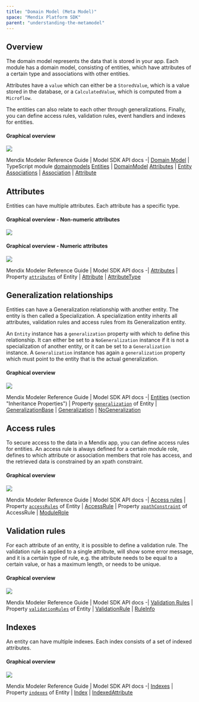```yaml
---
title: "Domain Model (Meta Model)"
space: "Mendix Platform SDK"
parent: "understanding-the-metamodel"
---
```

## Overview

The domain model represents the data that is stored in your app. Each module has a domain model, consisting of entities, which have attributes of a certain type and associations with other entities.

Attributes have a `value` which can either be a `StoredValue`, which is a value stored in the database, or a `CalculatedValue`, which is computed from a `Microflow`.

The entities can also relate to each other through generalizations. Finally, you can define access rules, validation rules, event handlers and indexes for entities.

#### Graphical overview

![](attachments/14091498/16842837.svg)

Mendix Modeler Reference Guide | Model SDK API docs
-|
[Domain Model](/refguide6/domain-model) | TypeScript module [domainmodels](https://apidocs.mendix.com/modelsdk/latest/modules/domainmodels.html)
[Entities](/refguide6/entities) | [DomainModel](https://apidocs.mendix.com/modelsdk/latest/classes/domainmodels.domainmodel.html)
[Attributes](/refguide6/attributes) | [Entity](https://apidocs.mendix.com/modelsdk/latest/classes/domainmodels.entity.html)
[Associations](/refguide6/associations) | [Association](https://apidocs.mendix.com/modelsdk/latest/classes/domainmodels.association.html)
| [Attribute](https://apidocs.mendix.com/modelsdk/latest/classes/domainmodels.attribute.html)

## Attributes

Entities can have multiple attributes. Each attribute has a specific type.

#### Graphical overview - Non-numeric attributes

![](attachments/14091498/16842840.svg)

#### Graphical overview - Numeric attributes

![](attachments/14091498/16842841.svg)

Mendix Modeler Reference Guide | Model SDK API docs
-|
[Attributes](/refguide6/attributes) | Property [`attributes`](https://apidocs.mendix.com/modelsdk/latest/classes/domainmodels.entity.html#attributes) of Entity
| [Attribute](https://apidocs.mendix.com/modelsdk/latest/classes/domainmodels.attribute.html)
| [AttributeType](https://apidocs.mendix.com/modelsdk/latest/classes/domainmodels.attributetype.html)

## Generalization relationships

Entities can have a Generalization relationship with another entity. The entity is then called a Specialization. A specialization entity inherits all attributes, validation rules and access rules from its Generalization entity.

An `Entity` instance has a `generalization` property with which to define this relationship. It can either be set to a `NoGeneralization` instance if it is not a specialization of another entity, or it can be set to a `Generalization` instance. A `Generalization` instance has again a `generalization` property which must point to the entity that is the actual generalization.

#### Graphical overview

![](attachments/14091498/16842839.svg)

Mendix Modeler Reference Guide | Model SDK API docs
-|
[Entities](/refguide6/entities) (section "Inheritance Properties") | Property [`generalization`](https://apidocs.mendix.com/modelsdk/latest/classes/domainmodels.entity.html#generalization) of Entity
| [GeneralizationBase](https://apidocs.mendix.com/modelsdk/latest/classes/domainmodels.generalizationbase.html)
| [Generalization](https://apidocs.mendix.com/modelsdk/latest/classes/domainmodels.generalization.html)
| [NoGeneralization](https://apidocs.mendix.com/modelsdk/latest/classes/domainmodels.nogeneralization.html)

## Access rules

To secure access to the data in a Mendix app, you can define access rules for entities. An access rule is always defined for a certain module role, defines to which attribute or association members that role has access, and the retrieved data is constrained by an xpath constraint.

#### Graphical overview

![](attachments/14091498/16842835.svg)

Mendix Modeler Reference Guide | Model SDK API docs
-|
[Access rules](/refguide6/access-rules) | Property [`accessRules`](https://apidocs.mendix.com/modelsdk/latest/classes/domainmodels.entity.html#accessrules) of Entity
| [AccessRule](https://apidocs.mendix.com/modelsdk/latest/classes/domainmodels.accessrule.html)
| Property [`xpathConstraint`](https://apidocs.mendix.com/modelsdk/latest/classes/domainmodels.accessrule.html#xpathconstraint) of AccessRule
| [ModuleRole](https://apidocs.mendix.com/modelsdk/latest/classes/security.modulerole.html)

## Validation rules

For each attribute of an entity, it is possible to define a validation rule. The validation rule is applied to a single attribute, will show some error message, and it is a certain type of rule, e.g. the attribute needs to be equal to a certain value, or has a maximum length, or needs to be unique.

#### Graphical overview

![](attachments/14091498/16842834.svg)

Mendix Modeler Reference Guide | Model SDK API docs
-|
[Validation Rules](/refguide6/validation-rules) | Property [`validationRules`](https://apidocs.mendix.com/modelsdk/latest/classes/domainmodels.entity.html#validationrules) of Entity
| [ValidationRule](https://apidocs.mendix.com/modelsdk/latest/classes/domainmodels.validationrule.html)
| [RuleInfo](https://apidocs.mendix.com/modelsdk/latest/classes/domainmodels.ruleinfo.html)

## Indexes

An entity can have multiple indexes. Each index consists of a set of indexed attributes.

#### Graphical overview

![](attachments/14091498/16842836.svg)

Mendix Modeler Reference Guide | Model SDK API docs
-|
[Indexes](/refguide6/indexes) | Property [`indexes`](https://apidocs.mendix.com/modelsdk/latest/classes/domainmodels.entity.html#indexes) of Entity
| [Index](https://apidocs.mendix.com/modelsdk/latest/classes/domainmodels.index.html)
| [IndexedAttribute](https://apidocs.mendix.com/modelsdk/latest/classes/domainmodels.indexedattribute.html)
